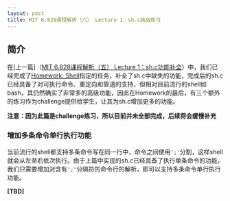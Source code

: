 ```yaml
---
layout: post
title: MIT 6.828课程解析（六） Lecture 1：sh.c挑战练习
---
```


## 简介
在[上一篇]（[MIT 6.828课程解析（五） Lecture 1：sh.c功能补全](https://costa-na.github.io/2016/08/08/MIT-6828-Solution-Shell-Homework)）中，我们已经完成了[Homework: Shell](https://pdos.csail.mit.edu/6.828/2014/homework/xv6-shell.html)指定的任务，补全了sh.c中缺失的功能，完成后的sh.c已经具备了对可执行命令、重定向和管道的支持，但相对目前流行的shell如bash，其仍然确实了非常多的高级功能，因此在Homework的最后，有三个额外的练习作为challenge提供给学生，让其为sh.c增加更多的功能。

**注意：因为此篇是challenge练习，所以目前并未全部完成，后续将会缓慢补充**

### 增加多条命令单行执行功能
当前流行的shell都支持多条命令写在同一行中，命令之间使用`';'`分割，这样shell就会从左至右依次执行。由于上篇中实现的sh.c已经具备了执行单条命令的功能，我们只需要增加对含有`';'`分隔符的命令行的解析，即可以支持多条命令单行执行功能。

**[TBD]**
